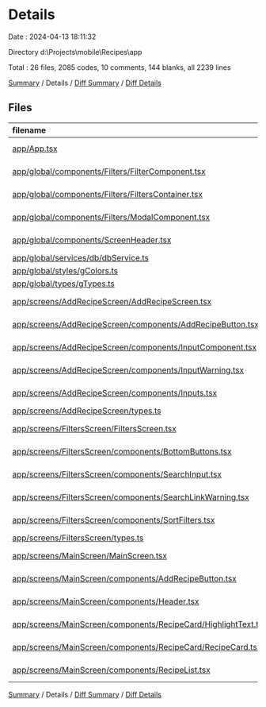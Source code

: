 # Details

Date : 2024-04-13 18:11:32

Directory d:\\Projects\\mobile\\Recipes\\app

Total : 26 files,  2085 codes, 10 comments, 144 blanks, all 2239 lines

[Summary](results.md) / Details / [Diff Summary](diff.md) / [Diff Details](diff-details.md)

## Files
| filename | language | code | comment | blank | total |
| :--- | :--- | ---: | ---: | ---: | ---: |
| [app/App.tsx](/app/App.tsx) | TypeScript JSX | 58 | 0 | 8 | 66 |
| [app/global/components/Filters/FilterComponent.tsx](/app/global/components/Filters/FilterComponent.tsx) | TypeScript JSX | 136 | 0 | 5 | 141 |
| [app/global/components/Filters/FiltersContainer.tsx](/app/global/components/Filters/FiltersContainer.tsx) | TypeScript JSX | 138 | 0 | 7 | 145 |
| [app/global/components/Filters/ModalComponent.tsx](/app/global/components/Filters/ModalComponent.tsx) | TypeScript JSX | 114 | 0 | 3 | 117 |
| [app/global/components/ScreenHeader.tsx](/app/global/components/ScreenHeader.tsx) | TypeScript JSX | 41 | 0 | 3 | 44 |
| [app/global/services/db/dbService.ts](/app/global/services/db/dbService.ts) | TypeScript | 356 | 0 | 19 | 375 |
| [app/global/styles/gColors.ts](/app/global/styles/gColors.ts) | TypeScript | 4 | 0 | 1 | 5 |
| [app/global/types/gTypes.ts](/app/global/types/gTypes.ts) | TypeScript | 42 | 0 | 7 | 49 |
| [app/screens/AddRecipeScreen/AddRecipeScreen.tsx](/app/screens/AddRecipeScreen/AddRecipeScreen.tsx) | TypeScript JSX | 66 | 0 | 5 | 71 |
| [app/screens/AddRecipeScreen/components/AddRecipeButton.tsx](/app/screens/AddRecipeScreen/components/AddRecipeButton.tsx) | TypeScript JSX | 106 | 0 | 10 | 116 |
| [app/screens/AddRecipeScreen/components/InputComponent.tsx](/app/screens/AddRecipeScreen/components/InputComponent.tsx) | TypeScript JSX | 57 | 10 | 2 | 69 |
| [app/screens/AddRecipeScreen/components/InputWarning.tsx](/app/screens/AddRecipeScreen/components/InputWarning.tsx) | TypeScript JSX | 18 | 0 | 2 | 20 |
| [app/screens/AddRecipeScreen/components/Inputs.tsx](/app/screens/AddRecipeScreen/components/Inputs.tsx) | TypeScript JSX | 34 | 0 | 2 | 36 |
| [app/screens/AddRecipeScreen/types.ts](/app/screens/AddRecipeScreen/types.ts) | TypeScript | 44 | 0 | 7 | 51 |
| [app/screens/FiltersScreen/FiltersScreen.tsx](/app/screens/FiltersScreen/FiltersScreen.tsx) | TypeScript JSX | 83 | 0 | 8 | 91 |
| [app/screens/FiltersScreen/components/BottomButtons.tsx](/app/screens/FiltersScreen/components/BottomButtons.tsx) | TypeScript JSX | 89 | 0 | 5 | 94 |
| [app/screens/FiltersScreen/components/SearchInput.tsx](/app/screens/FiltersScreen/components/SearchInput.tsx) | TypeScript JSX | 53 | 0 | 2 | 55 |
| [app/screens/FiltersScreen/components/SearchLinkWarning.tsx](/app/screens/FiltersScreen/components/SearchLinkWarning.tsx) | TypeScript JSX | 22 | 0 | 2 | 24 |
| [app/screens/FiltersScreen/components/SortFilters.tsx](/app/screens/FiltersScreen/components/SortFilters.tsx) | TypeScript JSX | 40 | 0 | 1 | 41 |
| [app/screens/FiltersScreen/types.ts](/app/screens/FiltersScreen/types.ts) | TypeScript | 19 | 0 | 3 | 22 |
| [app/screens/MainScreen/MainScreen.tsx](/app/screens/MainScreen/MainScreen.tsx) | TypeScript JSX | 75 | 0 | 12 | 87 |
| [app/screens/MainScreen/components/AddRecipeButton.tsx](/app/screens/MainScreen/components/AddRecipeButton.tsx) | TypeScript JSX | 43 | 0 | 3 | 46 |
| [app/screens/MainScreen/components/Header.tsx](/app/screens/MainScreen/components/Header.tsx) | TypeScript JSX | 74 | 0 | 4 | 78 |
| [app/screens/MainScreen/components/RecipeCard/HighlightText.tsx](/app/screens/MainScreen/components/RecipeCard/HighlightText.tsx) | TypeScript JSX | 39 | 0 | 4 | 43 |
| [app/screens/MainScreen/components/RecipeCard/RecipeCard.tsx](/app/screens/MainScreen/components/RecipeCard/RecipeCard.tsx) | TypeScript JSX | 181 | 0 | 10 | 191 |
| [app/screens/MainScreen/components/RecipeList.tsx](/app/screens/MainScreen/components/RecipeList.tsx) | TypeScript JSX | 153 | 0 | 9 | 162 |

[Summary](results.md) / Details / [Diff Summary](diff.md) / [Diff Details](diff-details.md)